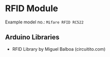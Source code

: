 # RFID Module

Example model no.: `Mifare RFID RC522`

## Arduino Libraries

- RFID Library by Miguel Balboa (circuitito.com)
